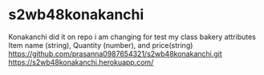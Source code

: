 # s2wb48konakanchi

Konakanchi did it on repo
i am changing for test
my class bakery attributes Item name (string), Quantity (number), and price(string)
https://github.com/prasanna0987654321/s2wb48konakanchi.git
https://s2wb48konakanchi.herokuapp.com/